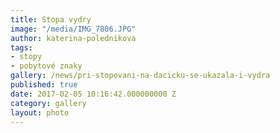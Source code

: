 ```yaml
---
title: Stopa vydry
image: "/media/IMG_7806.JPG"
author: katerina-polednikova
tags:
- stopy
- pobytové znaky
gallery: /news/pri-stopovani-na-dacicku-se-ukazala-i-vydra
published: true
date: 2017-02-05 10:16:42.000000000 Z
category: gallery
layout: photo
---
```

